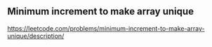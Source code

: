 ## Minimum increment to make array unique
https://leetcode.com/problems/minimum-increment-to-make-array-unique/description/
